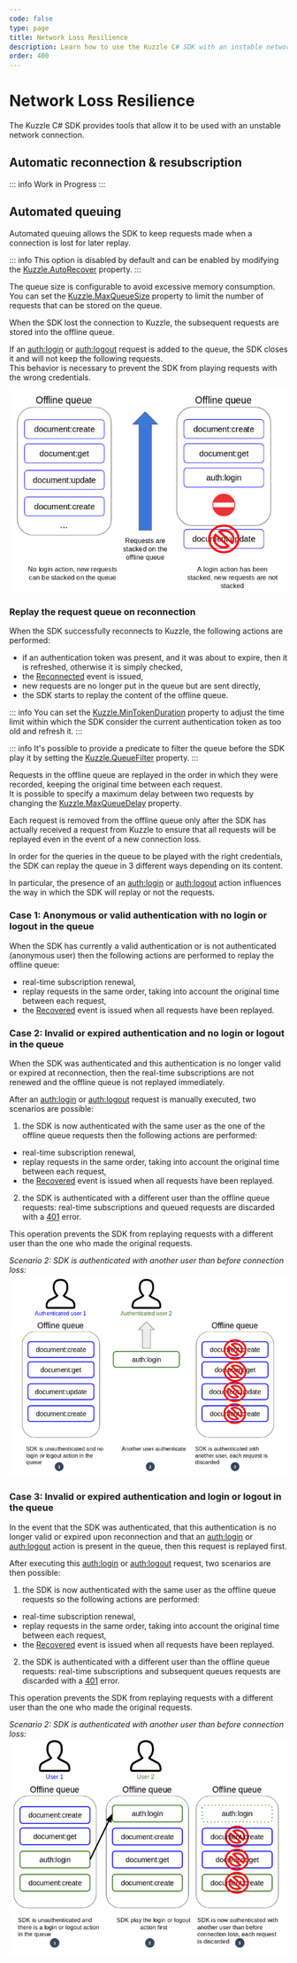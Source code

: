 ```yaml
---
code: false
type: page
title: Network Loss Resilience
description: Learn how to use the Kuzzle C# SDK with an instable network
order: 400
---
```


# Network Loss Resilience

The Kuzzle C# SDK provides tools that allow it to be used with an unstable network connection.

## Automatic reconnection & resubscription

::: info
Work in Progress
:::

## Automated queuing

Automated queuing allows the SDK to keep requests made when a connection is lost for later replay.  

::: info
This option is disabled by default and can be enabled by modifying the [Kuzzle.AutoRecover](/sdk/csharp/2/core-classes/kuzzle/introduction#properties) property.
:::

The queue size is configurable to avoid excessive memory consumption. You can set the [Kuzzle.MaxQueueSize](/sdk/csharp/2/core-classes/kuzzle/introduction#properties) property to limit the number of requests that can be stored on the queue.

When the SDK lost the connection to Kuzzle, the subsequent requests are stored into the offline queue.  

If an [auth:login](/sdk/csharp/2/controllers/auth/login) or [auth:logout](/sdk/csharp/2/controllers/auth/login) request is added to the queue, the SDK closes it and will not keep the following requests.  
This behavior is necessary to prevent the SDK from playing requests with the wrong credentials.

![offline queue closed](./offline-queue-closed.png)

### Replay the request queue on reconnection

When the SDK successfully reconnects to Kuzzle, the following actions are performed:
  - if an authentication token was present, and it was about to expire, then it is refreshed, otherwise it is simply checked,
  - the [Reconnected](/sdk/csharp/2/essentials/events#reconnected) event is issued,
  - new requests are no longer put in the queue but are sent directly,
  - the SDK starts to replay the content of the offline queue.

::: info
You can set the [Kuzzle.MinTokenDuration](/sdk/csharp/2/core-classes/kuzzle/introduction#properties) property to adjust the time limit within which the SDK consider the current authentication token as too old and refresh it.
:::

::: info
It's possible to provide a predicate to filter the queue before the SDK play it by setting the [Kuzzle.QueueFilter](/sdk/csharp/2/core-classes/kuzzle/introduction#properties) property.
:::

Requests in the offline queue are replayed in the order in which they were recorded, keeping the original time between each request.  
It is possible to specify a maximum delay between two requests by changing the [Kuzzle.MaxQueueDelay](/sdk/csharp/2/core-classes/kuzzle/introduction#properties) property.  

Each request is removed from the offline queue only after the SDK has actually received a request from Kuzzle to ensure that all requests will be replayed even in the event of a new connection loss.

In order for the queries in the queue to be played with the right credentials, the SDK can replay the queue in 3 different ways depending on its content.  

In particular, the presence of an [auth:login](/sdk/csharp/2/controllers/auth/login) or [auth:logout](/sdk/csharp/2/controllers/auth/login) action influences the way in which the SDK will replay or not the requests.

### Case 1: Anonymous or valid authentication with no login or logout in the queue

When the SDK has currently a valid authentication or is not authenticated (anonymous user) then the following actions are performed to replay the offline queue:
  - real-time subscription renewal,
  - replay requests in the same order, taking into account the original time between each request,
  - the [Recovered](/sdk/csharp/2/essentials/events#recovered) event is issued when all requests have been replayed.

### Case 2: Invalid or expired authentication and no login or logout in the queue

When the SDK was authenticated and this authentication is no longer valid or expired at reconnection, then the real-time subscriptions are not renewed and the offline queue is not replayed immediately. 

After an [auth:login](/sdk/csharp/2/controllers/auth/login) or [auth:logout](/sdk/csharp/2/controllers/auth/login) request is manually executed, two scenarios are possible:
 1) the SDK is now authenticated with the same user as the one of the offline queue requests then the following actions are performed:
  - real-time subscription renewal,
  - replay requests in the same order, taking into account the original time between each request,
  - the [Recovered](/sdk/csharp/2/essentials/events#recovered) event is issued when all requests have been replayed.

 2) the SDK is authenticated with a different user than the offline queue requests: real-time subscriptions and queued requests are discarded with a [401](/core/2/api/essentials/error-handling#specific-errors) error.

This operation prevents the SDK from replaying requests with a different user than the one who made the original requests.

*Scenario 2: SDK is authenticated with another user than before connection loss:*
![offline queue with invalid auth and no login/logout](./offline-queue-invalid-auth-no-login.png)

### Case 3: Invalid or expired authentication and login or logout in the queue

In the event that the SDK was authenticated, that this authentication is no longer valid or expired upon reconnection and that an [auth:login](/sdk/csharp/2/controllers/auth/login) or [auth:logout](/sdk/csharp/2/controllers/auth/login) action is present in the queue, then this request is replayed first.  

After executing this [auth:login](/sdk/csharp/2/controllers/auth/login) or [auth:logout](/sdk/csharp/2/controllers/auth/login) request, two scenarios are then possible:
 1) the SDK is now authenticated with the same user as the offline queue requests so the following actions are performed:
  - real-time subscription renewal,
  - replay requests in the same order, taking into account the original time between each request,
  - the [Recovered](/sdk/csharp/2/essentials/events#recovered) event is issued when all requests have been replayed.
 2) the SDK is authenticated with a different user than the offline queue requests: real-time subscriptions and subsequent queues requests are discarded with a [401](/core/2/api/essentials/error-handling#specific-errors) error.

This operation prevents the SDK from replaying requests with a different user than the one who made the original requests.

*Scenario 2: SDK is authenticated with another user than before connection loss:*
![offline queue with invalid auth and login/logout present](./offline-queue-invalid-auth-with-login.png)

